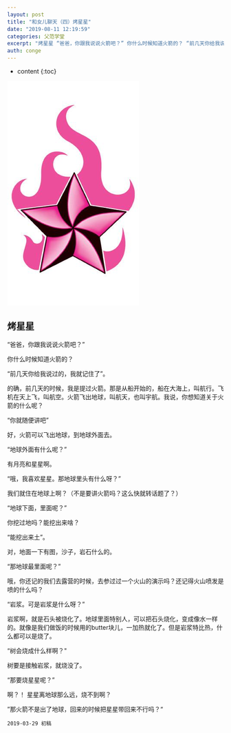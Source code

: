 ```yaml
---
layout: post
title: "和女儿聊天（四）烤星星"
date: "2019-08-11 12:19:59"
categories: 父范学堂
excerpt: "烤星星 “爸爸，你跟我说说火箭吧？” 你什么时候知道火箭的？ “前几天你给我说过的，我就记住了”。 的确，前几天的时候，我是提过火箭。那是从船开..."
auth: conge
---
```

* content
{:toc}

![](/assets/images/父范学堂/118382-c3d168af5ef8df8d.png)

## 烤星星
“爸爸，你跟我说说火箭吧？”

你什么时候知道火箭的？

“前几天你给我说过的，我就记住了”。

的确，前几天的时候，我是提过火箭。那是从船开始的，船在大海上，叫航行。飞机在天上飞，叫航空。火箭飞出地球，叫航天，也叫宇航。我说，你想知道关于火箭的什么呢？

“你就随便讲吧”

好，火箭可以飞出地球，到地球外面去。

“地球外面有什么呢？”

有月亮和星星啊。

“哦，我喜欢星星。那地球里头有什么呀？”

我们就住在地球上啊？（不是要讲火箭吗？这么快就转话题了？）

“地球下面，里面呢？”

你挖过地吗？能挖出来啥？

“能挖出来土”。

对，地面一下有图，沙子，岩石什么的。

“那地球最里面呢？”

哦，你还记的我们去露营的时候，去参过过一个火山的演示吗？还记得火山喷发是喷的什么吗？

“岩浆。可是岩浆是什么呀？”

岩浆啊，就是石头被烧化了。地球里面特别人，可以把石头烧化，变成像水一样的。就像是我们做饭的时候用的butter块儿，一加热就化了。但是岩浆特比热，什么都可以是烧了。

“树会烧成什么样啊？"

树要是接触岩浆，就烧没了。

“那要烧星星呢？”

啊？！ 星星离地球那么远，烧不到啊？

”那火箭不是出了地球，回来的时候把星星带回来不行吗？“

```
2019-03-29 初稿
```

